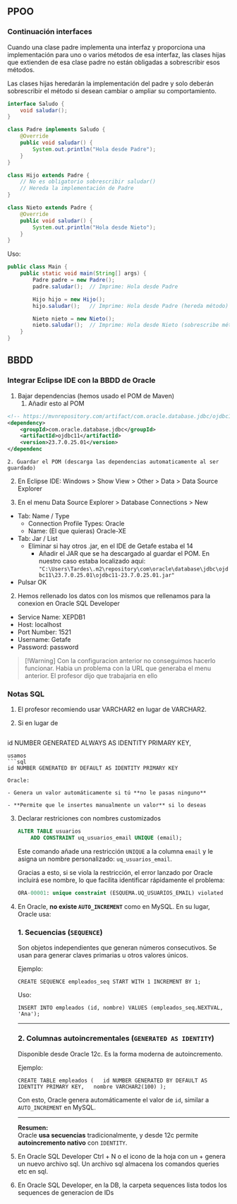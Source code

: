 ## PPOO
### Continuación interfaces

Cuando una clase padre implementa una interfaz y proporciona una implementación para uno o varios métodos de esa interfaz, las clases hijas que extienden de esa clase padre no están obligadas a sobrescribir esos métodos.

Las clases hijas heredarán la implementación del padre y solo deberán sobrescribir el método si desean cambiar o ampliar su comportamiento.

```java
interface Saludo {
    void saludar();
}

class Padre implements Saludo {
    @Override
    public void saludar() {
        System.out.println("Hola desde Padre");
    }
}

class Hijo extends Padre {
    // No es obligatorio sobrescribir saludar()
    // Hereda la implementación de Padre
}

class Nieto extends Padre {
    @Override
    public void saludar() {
        System.out.println("Hola desde Nieto");
    }
}

```

Uso:

```java
public class Main {
    public static void main(String[] args) {
        Padre padre = new Padre();
        padre.saludar();  // Imprime: Hola desde Padre

        Hijo hijo = new Hijo();
        hijo.saludar();   // Imprime: Hola desde Padre (hereda método)

        Nieto nieto = new Nieto();
        nieto.saludar();  // Imprime: Hola desde Nieto (sobrescribe método)
    }
}
```



## BBDD

### Integrar Eclipse IDE con la BBDD de Oracle

1. Bajar dependencias (hemos usado el POM de Maven)
	1. Añadir esto al POM
```xml
<!-- https://mvnrepository.com/artifact/com.oracle.database.jdbc/ojdbc11 -->
<dependency>
	<groupId>com.oracle.database.jdbc</groupId>	
	<artifactId>ojdbc11</artifactId>	
	<version>23.7.0.25.01</version>
</dependenc
```
	2. Guardar el POM (descarga las dependencias automaticamente al ser guardado)
	

2. En Eclipse IDE: Windows > Show View > Other > Data > Data Source Explorer

3. En el menu Data Source Explorer > Database Connections > New
 - Tab: Name / Type
	- Connection Profile Types: Oracle
	- Name: (El que quieras) Oracle-XE
- Tab: Jar / List
	- Eliminar si hay otros .jar, en el IDE de Getafe estaba el 14
		- Añadir el JAR que se ha descargado al guardar el POM. En nuestro caso estaba localizado aqui: `"C:\Users\Tardes\.m2\repository\com\oracle\database\jdbc\ojdbc11\23.7.0.25.01\ojdbc11-23.7.0.25.01.jar"`
- Pulsar OK

2. Hemos rellenado los datos con los mismos que rellenamos para la conexion en Oracle SQL Developer
- Service Name: XEPDB1
- Host: localhost
- Port Number: 1521
- Username: Getafe
- Password: password

> [!Warning] Con la configuracion anterior no conseguimos hacerlo funcionar. Habia un problema con la URL que generaba el menu anterior. El profesor dijo que trabajaria en ello

### Notas SQL

1. El profesor recomiendo usar VARCHAR2 en lugar de VARCHAR2.
2. Si en lugar de 

   ```sql
  id NUMBER GENERATED ALWAYS AS IDENTITY PRIMARY KEY,   
   ```
   usamos
   ```sql
   id NUMBER GENERATED BY DEFAULT AS IDENTITY PRIMARY KEY
   ```

	Oracle:
	
	- Genera un valor automáticamente si tú **no le pasas ninguno**
	    
	- **Permite que le insertes manualmente un valor** si lo deseas
3. Declarar restriciones con nombres customizados

	```sql
	ALTER TABLE usuarios
		ADD CONSTRAINT uq_usuarios_email UNIQUE (email);
	```
	
	Este comando añade una restricción `UNIQUE` a la columna `email` y le asigna un nombre personalizado: `uq_usuarios_email`.
	
	Gracias a esto, si se viola la restricción, el error lanzado por Oracle incluirá ese nombre, lo que facilita identificar rápidamente el problema:


	```sql
	ORA-00001: unique constraint (ESQUEMA.UQ_USUARIOS_EMAIL) violated
	```
4. En Oracle, **no existe `AUTO_INCREMENT`** como en MySQL. En su lugar, Oracle usa:

	### 1. **Secuencias (`SEQUENCE`)**
	
	Son objetos independientes que generan números consecutivos. Se usan para generar claves primarias u otros valores únicos.
	
	Ejemplo:
	
	`CREATE SEQUENCE empleados_seq START WITH 1 INCREMENT BY 1;`
	
	Uso:
	
	`INSERT INTO empleados (id, nombre) VALUES (empleados_seq.NEXTVAL, 'Ana');`
	
	---
	
	### 2. **Columnas autoincrementales (`GENERATED AS IDENTITY`)**
	
	Disponible desde Oracle 12c. Es la forma moderna de autoincremento.
	
	Ejemplo:
	
	`CREATE TABLE empleados (   id NUMBER GENERATED BY DEFAULT AS IDENTITY PRIMARY KEY,   nombre VARCHAR2(100) );`
	
	Con esto, Oracle genera automáticamente el valor de `id`, similar a `AUTO_INCREMENT` en MySQL.
	
	---
	
	**Resumen:**  
	Oracle **usa secuencias** tradicionalmente, y desde 12c permite **autoincremento nativo** con `IDENTITY`.
5. En Oracle SQL Developer Ctrl + N o el icono de la hoja con un + genera un nuevo archivo sql. Un archivo sql almacena los comandos queries etc en sql. 
6. En Oracle SQL Developer, en la DB, la carpeta sequences lista todos los sequences de generacion de IDs